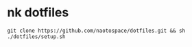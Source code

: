 # nk dotfiles

```
git clone https://github.com/naotospace/dotfiles.git && sh ./dotfiles/setup.sh
```

